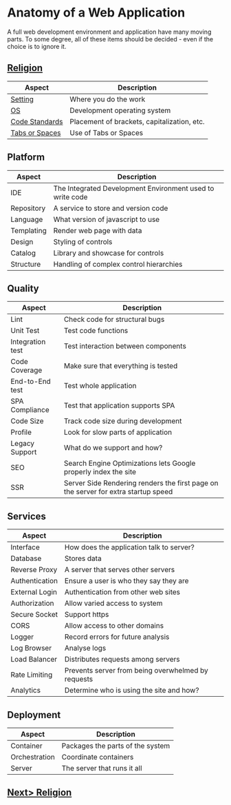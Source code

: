 # Anatomy of a Web Application
A full web development environment and application have many moving parts. To some degree, all of these items should be decided - even if the choice is to ignore it.


## [Religion](Religion)

| Aspect | Description |
| ------ | ----------- |
| [Setting](Religion.md#Setting) | Where you do the work |
| [OS](Religion.md#OS) | Development operating system |
| [Code Standards](Religion.md#Code%20Standards) | Placement of brackets, capitalization, etc. |
| [Tabs or Spaces](Religion.md#Tabs%20or%20Spaces) | Use of Tabs or Spaces |


## Platform

| Aspect | Description |
| ------ | ----------- |
| IDE | The Integrated Development Environment used to write code  |
| Repository | A service to store and version code |
| Language | What version of javascript to use |
| Templating | Render web page with data |
| Design | Styling of controls |
| Catalog | Library and showcase for controls |
| Structure | Handling of complex control hierarchies |


## Quality

| Aspect | Description |
| ------ | ----------- |
| Lint | Check code for structural bugs |
| Unit Test | Test code functions |
| Integration test | Test interaction between components |
| Code Coverage | Make sure that everything is tested |
| End-to-End test | Test whole application |
| SPA Compliance | Test that application supports SPA |
| Code Size | Track code size during development |
| Profile | Look for slow parts of application |
| Legacy Support | What do we support and how? |
| SEO | Search Engine Optimizations lets Google properly index the site |
| SSR | Server Side Rendering renders the first page on the server for extra startup speed |


## Services

| Aspect | Description |
| ------ | ----------- |
| Interface | How does the application talk to server? |
| Database | Stores data |
| Reverse Proxy | A server that serves other servers |
| Authentication | Ensure a user is who they say they are |
| External Login | Authentication from other web sites |
| Authorization | Allow varied access to system |
| Secure Socket | Support https |
| CORS | Allow access to other domains |
| Logger | Record errors for future analysis |
| Log Browser | Analyse logs |
| Load Balancer | Distributes requests among servers |
| Rate Limiting | Prevents server from being overwhelmed by requests |
| Analytics | Determine who is using the site and how? |


## Deployment

| Aspect | Description |
| ------ | ----------- |
| Container | Packages the parts of the system |
| Orchestration | Coordinate containers |
| Server | The server that runs it all |

## [Next> Religion](Religion.md)